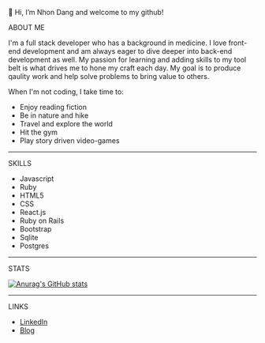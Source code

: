 👋 Hi, I’m Nhon Dang and welcome to my github!


ABOUT ME

I'm a full stack developer who has a background in medicine. I love front-end development and am always eager to dive deeper into back-end development as well. My passion for learning and adding skills to my tool belt is what drives me to hone my craft each day. My goal is to produce qaulity work and help solve problems to bring value to others. 

When I'm not coding, I take time to:
  
- Enjoy reading fiction
- Be in nature and hike
- Travel and explore the world
- Hit the gym
- Play story driven video-games
_________________________________________________________________________________________________________________________________________________________________
SKILLS 

- Javascript
- Ruby
- HTML5
- CSS
- React.js
- Ruby on Rails
- Bootstrap
- Sqlite
- Postgres
_________________________________________________________________________________________________________________________________________________________________
STATS

[![Anurag's GitHub stats](https://github-readme-stats.vercel.app/api?username=dangnhon&show_icons=true&theme=synthwave)](https://github.com/anuraghazra/github-readme-stats)

<!---[![Top Langs](https://github-readme-stats.vercel.app/api/top-langs/?username=dangnhon&layout=compact)](https://github.com/anuraghazra/github-readme-stats)
--->
_________________________________________________________________________________________________________________________________________________________________
LINKS 

- [LinkedIn](https://www.linkedin.com/in/dangnhon/)
- [Blog](https://dang-nhon.medium.com/)

<!---
dangnhon/dangnhon is a ✨ special ✨ repository because its `README.md` (this file) appears on your GitHub profile.
You can click the Preview link to take a look at your changes.
--->
